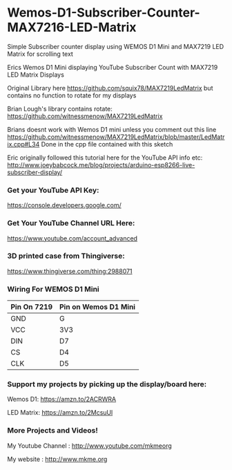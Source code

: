 # Wemos-D1-Subscriber-Counter-MAX7216-LED-Matrix
Simple Subscriber counter display using WEMOS D1 Mini and MAX7219 LED Matrix for scrolling text

Erics Wemos D1 Mini displaying YouTube Subscriber Count with MAX7219 LED Matrix Displays

Original Library here https://github.com/squix78/MAX7219LedMatrix but contains no function to rotate for my displays

Brian Lough's library contains rotate: https://github.com/witnessmenow/MAX7219LedMatrix

Brians doesnt work with Wemos D1 mini unless you comment out this line https://github.com/witnessmenow/MAX7219LedMatrix/blob/master/LedMatrix.cpp#L34
Done in the cpp file contained with this sketch

Eric originally followed this tutorial here for the YouTube API info etc: http://www.joeybabcock.me/blog/projects/arduino-esp8266-live-subscriber-display/

### Get your YouTube API Key:
https://console.developers.google.com/

### Get Your YouTube Channel URL Here:
https://www.youtube.com/account_advanced

### 3D printed case from Thingiverse:
https://www.thingiverse.com/thing:2988071


### Wiring For WEMOS D1 Mini

| Pin On 7219| Pin on Wemos D1 Mini |
| ------------- |----------------|
| GND     | G |
| VCC     | 3V3 |
| DIN     | D7 |
| CS     | D4 |
| CLK   | D5 |


### Support my projects by picking up the display/board here:

Wemos D1: https://amzn.to/2ACRWRA

LED Matrix: https://amzn.to/2McsuUl

### More Projects and Videos!
My Youtube Channel  : http://www.youtube.com/mkmeorg

My website   : http://www.mkme.org
